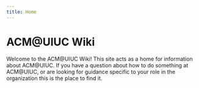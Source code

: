 ```yaml
---
title: Home
---
```

# ACM@UIUC Wiki

Welcome to the ACM@UIUC Wiki! This site acts as a home for information about ACM@UIUC. If you have a question about how to do something at ACM@UIUC, or are looking for guidance specific to your role in the organization this is the place to find it.